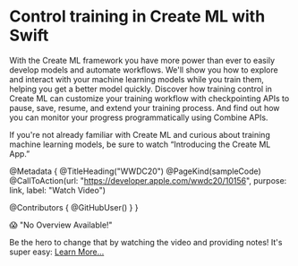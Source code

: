 # Control training in Create ML with Swift

With the Create ML framework you have more power than ever to easily develop models and automate workflows. We'll show you how to explore and interact with your machine learning models while you train them, helping you get a better model quickly. Discover how training control in Create ML can customize your training workflow with checkpointing APIs to pause, save, resume, and extend your training process. And find out how you can monitor your progress programmatically using Combine APIs.

If you're not already familiar with Create ML and curious about training machine learning models, be sure to watch “Introducing the Create ML App.”

@Metadata {
   @TitleHeading("WWDC20")
   @PageKind(sampleCode)
   @CallToAction(url: "https://developer.apple.com/wwdc20/10156", purpose: link, label: "Watch Video")

   @Contributors {
      @GitHubUser(<replace this with your GitHub handle>)
   }
}

😱 "No Overview Available!"

Be the hero to change that by watching the video and providing notes! It's super easy:
 [Learn More…](https://wwdcnotes.github.io/WWDCNotes/documentation/wwdcnotes/contributing)
